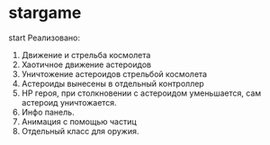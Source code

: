 # stargame
start
Реализовано:
1. Движение и стрельба космолета
2. Хаотичное движение астероидов
3. Уничтожение астероидов стрельбой космолета
4. Астероиды вынесены в отдельный контроллер
5. HP героя, при столкновении с астероидом уменьшается, сам астероид уничтожается.
6. Инфо панель.
7. Анимация с помощью частиц
8. Отдельный класс для оружия.

 
